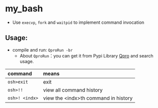# my_bash

- Use `execvp`, `fork` and `waitpid` to implement command invocation

## Usage:

- compile and run: `QproRun -br`
  - About `QproRun`：you can get it from Pypi Library [Qpro](https://pypi.org/project/Qpro/) and search usage.
   
| command | means |
|:---|:---|
|`osh>exit`| exit |
| `osh>!!` | view all command history |
|`osh>! <indx>`| view the \<indx\>th command in history|

  
